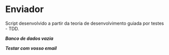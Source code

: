 # Enviador

Script desenvolvido a partir da teoria de desenvolvimento guiada por testes - TDD.

***Banco de dados vazia***

***Testar com vosso email***
